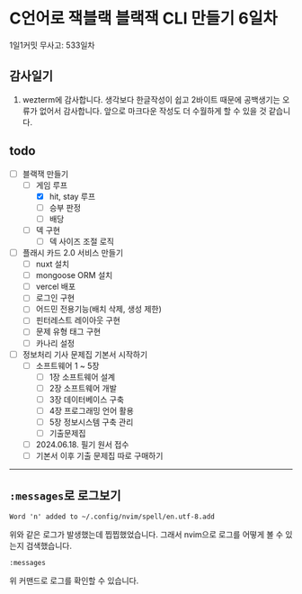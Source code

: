 # C언어로 잭블랙 블랙잭 CLI 만들기 6일차

1일1커밋 무사고: 533일차

## 감사일기

1. wezterm에 감사합니다. 생각보다 한글작성이 쉽고 2바이트 때문에 공백생기는 오류가 없어서 감사합니다. 앞으로 마크다운 작성도 더 수월하게 할 수 있을 것 같습니다.

## todo

- [ ] 블랙잭 만들기
  - [ ] 게임 루프
    - [x] hit, stay 루프
    - [ ] 승부 판정
    - [ ] 배당
  - [ ] 덱 구현
    - [ ] 덱 사이즈 조절 로직
- [ ] 플래시 카드 2.0 서비스 만들기
  - [ ] nuxt 설치
  - [ ] mongoose ORM 설치
  - [ ] vercel 배포
  - [ ] 로그인 구현
  - [ ] 어드민 전용기능(배치 삭제, 생성 제한)
  - [ ] 핀터레스트 레이아웃 구현
  - [ ] 문제 유형 태그 구현
  - [ ] 카나리 설정
- [ ] 정보처리 기사 문제집 기본서 시작하기
  - [ ] 소프트웨어 1 ~ 5장
    - [ ] 1장 소프트웨어 설계
    - [ ] 2장 소프트웨어 개발
    - [ ] 3장 데이터베이스 구축
    - [ ] 4장 프로그래밍 언어 활용
    - [ ] 5장 정보시스템 구축 관리
    - [ ] 기출문제집
  - [ ] 2024.06.18. 필기 원서 접수
  - [ ] 기본서 이후 기출 문제집 따로 구매하기

---

## `:messages`로 로그보기

```
Word 'n' added to ~/.config/nvim/spell/en.utf-8.add
```

위와 같은 로그가 발생했는데 찝찝했었습니다. 그래서 nvim으로 로그를 어떻게 볼 수 있는지 검색했습니다.

```
:messages
```

위 커맨드로 로그를 확인할 수 있습니다.
